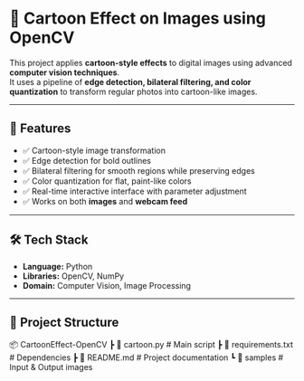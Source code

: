 # 🎨 Cartoon Effect on Images using OpenCV  

This project applies **cartoon-style effects** to digital images using advanced **computer vision techniques**.  
It uses a pipeline of **edge detection, bilateral filtering, and color quantization** to transform regular photos into cartoon-like images.  

---

## 🚀 Features  
- ✅ Cartoon-style image transformation  
- ✅ Edge detection for bold outlines  
- ✅ Bilateral filtering for smooth regions while preserving edges  
- ✅ Color quantization for flat, paint-like colors  
- ✅ Real-time interactive interface with parameter adjustment  
- ✅ Works on both **images** and **webcam feed**  

---

## 🛠️ Tech Stack  
- **Language:** Python  
- **Libraries:** OpenCV, NumPy  
- **Domain:** Computer Vision, Image Processing  

---

## 📂 Project Structure  
📦 CartoonEffect-OpenCV
┣ 📜 cartoon.py # Main script
┣ 📜 requirements.txt # Dependencies
┣ 📜 README.md # Project documentation
┗ 📂 samples # Input & Output images

